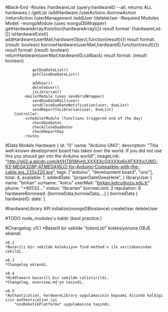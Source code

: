 #Back-End
	-Routes
			/hardwareList (query:hardwareID --all, returns ALL hardwares.)
				/getList
				/addHardware
			/userActions
				/borrowAction
				/returnAction
			/userManagement
				/addUser
				/deleteUser
	-Required Modules
		Model:
			-mongoModule (uses mongoDbWrapper)
				getHardwareArray(function(hardwareArray){})				result format: {hardwareList: []}
				isHardwareExist()
				addHardware(userMail,hardwareObject,function(result){})	result format: {result: boolean}
				borrowHardware(userMail,hardwareID,function(result){}) 	result format: {result: boolean}
				returnHardware(userMail,hardwareID,callback)			result format: {result: boolean}
				
				getDueDateList()
				getCloseDueDateList()
				
				addUser()
				deleteUser()
				isLibrarian()
			-mailerModule (uses sendGridWrapper)
				sendDueDateMail(user)
				sendCloseDueDateNotification(user, dueList)
				sendReportToLibrarian(user, dueList)
		Controller:
			-schedulerModule (functions triggered end of the day)
				checkDueDates
				checkCloseDueDates
				checkReportDay
			-routes
#Data Models
	Hardware {
		id: "0"
		name: "Arduino UNO",
		description: "This well-known development board has taken over the world. If you did not use this you should get into the Arduino world!",
		imageLink: "http://g02.a.alicdn.com/kf/HTB1iMyHLXXXXXcGXXXXq6xXFXXXx/UNO-R3-MEGA328P-ATMEGA16U2-for-Arduino-Compatible-with-the-cable.jpg_220x220.jpg",
		tags: ["arduino", "development board", "uno"],
		total: 4,
		available: 1,
		addedDate: "properDateGoesHere",
	}
	libraryUser {
		name: "birkan"
		surname: "kolcu"
		userMail: "birkan.kolcu@ozu.edu.tr"
		phone: "+90532..."
		status: "librarian"
		borrowLimit: 2
		reputation: 8
		hardwareBorrowed: [borrowData,borrowData,...]
	}
	borrowData {
		hardwareID:
		date:
	}
	
#hardwareLibrary API
	initialize(mongoDBinstance)
	createUser
	deleteUser


#TODO
	node_modules'u kaldir (best practice.)

#Changelog:
	v0.1
	*Basarili bir sekilde "tokenList" koleksiyonuna OBJE eklendi.

	v0.2
	*Basarili bir sekilde koleksiyon find method'u ile veritabanindan cekildi.

	v0.3
	*Changelog eklendi.

	v0.4
	*Middleware basarili bir sekilde calistirildi.
	*Changelog, overview.md'ye tasindi.
	
	v0.5
	*Authantication, hardwareLibrary uygulamasinin kapsami disinda kaldigi icin authentication işi
		"ozuRobotikPlatformu" uygulamasina taşındı.
